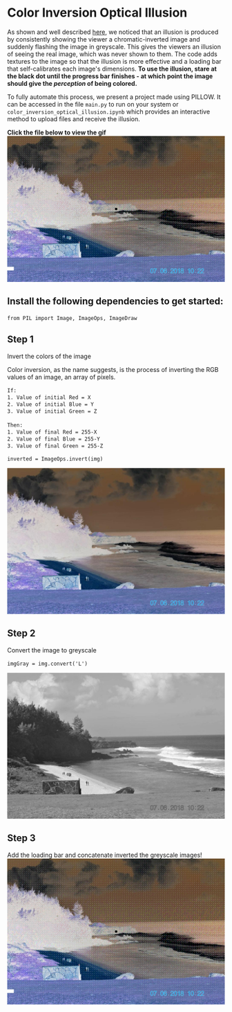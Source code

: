 # Color Inversion Optical Illusion


As shown and well described [here](https://t3hz0r.com/post/colour-afterimage-optical-illusion-tutorial/), we noticed that an illusion is produced by consistently showing the viewer a chromatic-inverted image and suddenly flashing the image in greyscale. This gives the viewers an illusion of seeing the real image, which was never shown to them. The code adds textures to the image so that the illusion is more effective and a loading bar that self-calibrates each image's dimensions. **To use the illusion, stare at the black dot until the progress bar finishes - at which point the image should give the *perception* of being colored.**

To fully automate this process, we present a project made using PILLOW. It can be accessed in the file `main.py` to run on your system or `color_inversion_optical_illusion.ipynb` which provides an interactive method to upload files and receive the illusion.

**Click the file below to view the gif**
![circle](images/illusion.gif)

## Install the following dependencies to get started:
```
from PIL import Image, ImageOps, ImageDraw
```

## Step 1
Invert the colors of the image

Color inversion, as the name suggests, is the process of inverting the RGB values of an image, an array of pixels.
```
If:
1. Value of initial Red = X
2. Value of initial Blue = Y
3. Value of initial Green = Z

Then:
1. Value of final Red = 255-X
2. Value of final Blue = 255-Y
3. Value of final Green = 255-Z
```
```
inverted = ImageOps.invert(img)
```
![inverted](images/inverted.jpeg)

## Step 2
Convert the image to greyscale
```
imgGray = img.convert('L')
```
![grey](images/grey.jpeg)

## Step 3
Add the loading bar and concatenate inverted the greyscale images!
![circle](images/illusion.gif)
